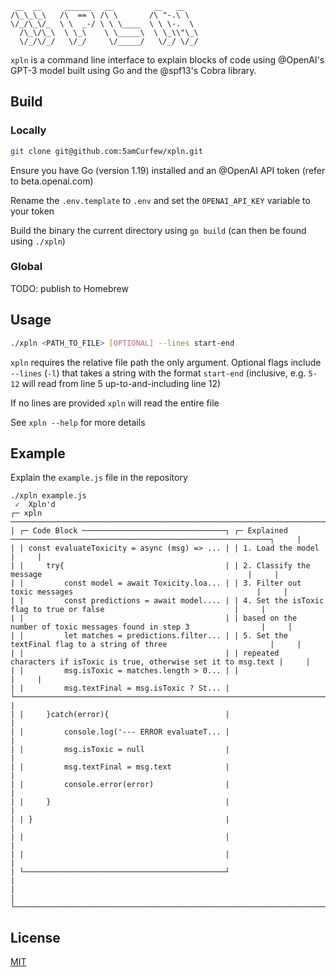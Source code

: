 ```
 __  __     ______   __         __   __    
/\_\_\_\   /\  == \ /\ \       /\ "-.\ \   
\/_/\_\/_  \ \  _-/ \ \ \____  \ \ \-.  \  
  /\_\/\_\  \ \_\    \ \_____\  \ \_\\"\_\ 
  \/_/\/_/   \/_/     \/_____/   \/_/ \/_/      
```

`xpln` is a command line interface to explain blocks of code using @OpenAI's GPT-3 model built using Go and the @spf13's Cobra library.

## Build

### Locally

```bash
git clone git@github.com:5amCurfew/xpln.git
```

Ensure you have Go (version 1.19) installed and an @OpenAI API token (refer to beta.openai.com)

Rename the `.env.template` to `.env` and set the `OPENAI_API_KEY` variable to your token

Build the binary the current directory using `go build` (can then be found using `./xpln`)

### Global

TODO: publish to Homebrew

## Usage

```bash
./xpln <PATH_TO_FILE> [OPTIONAL] --lines start-end
```

`xpln` requires the relative file path the only argument. Optional flags include `--lines` (`-l`) that takes a string with the format `start-end` (inclusive, e.g. `5-12` will read from line 5 up-to-and-including line 12)

If no lines are provided `xpln` will read the entire file

See `xpln --help` for more details

## Example

Explain the `example.js` file in the repository
```
./xpln example.js
 ✓  Xpln'd
┌─ xpln ───────────────────────────────────────────────────────────────────────────────────────────────────────────────────────┐
| ┌─ Code Block ────────────────────────────────┐ ┌─ Explained ──────────────────────────────────────────────────────────┐     |
| | const evaluateToxicity = async (msg) => ... | | 1. Load the model                                                    |     |
| |     try{                                    | | 2. Classify the message                                              |     |
| |         const model = await Toxicity.loa... | | 3. Filter out toxic messages                                         |     |
| |         const predictions = await model.... | | 4. Set the isToxic flag to true or false                             |     |
| |                                             | | based on the number of toxic messages found in step 3                |     |
| |         let matches = predictions.filter... | | 5. Set the textFinal flag to a string of three                       |     |
| |                                             | | repeated characters if isToxic is true, otherwise set it to msg.text |     |
| |         msg.isToxic = matches.length > 0... | |                                                                      |     |
| |         msg.textFinal = msg.isToxic ? St... | └──────────────────────────────────────────────────────────────────────┘     |
| |     }catch(error){                          |                                                                              |
| |         console.log('--- ERROR evaluateT... |                                                                              |
| |         msg.isToxic = null                  |                                                                              |
| |         msg.textFinal = msg.text            |                                                                              |
| |         console.error(error)                |                                                                              |
| |     }                                       |                                                                              |
| | }                                           |                                                                              |
| |                                             |                                                                              |
| |                                             |                                                                              |
| └─────────────────────────────────────────────┘                                                                              |
|                                                                                                                              |
└──────────────────────────────────────────────────────────────────────────────────────────────────────────────────────────────┘ 
```

## License

[MIT](https://choosealicense.com/licenses/mit/)